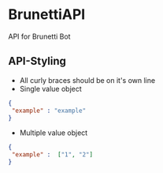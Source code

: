 # BrunettiAPI
API for Brunetti Bot

## API-Styling
* All curly braces should be on it's own line
* Single value object
```json
{
 "example" : "example"
}
```
* Multiple value object
```json
{
 "example" :  ["1", "2"]
}
